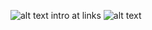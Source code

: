 ![alt text](https://files.catbox.moe/v2dbeu.gif)
intro at links
![alt text](https://files.catbox.moe/f95p4z.gif)
